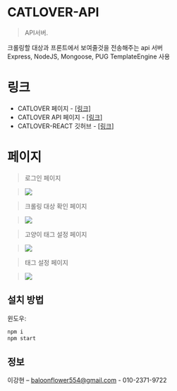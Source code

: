 # CATLOVER-API

> API서버.

크롤링할 대상과 프론트에서 보여줄것을 전송해주는 api 서버<br>
Express, NodeJS, Mongoose, PUG TemplateEngine 사용

# 링크

-   CATLOVER 페이지 - [[링크]](http://www.catloverlife.com/)
-   CATLOVER API 페이지 - [[링크]](http://3.220.98.25:8383/ui)
-   CATLOVER-REACT 깃허브 - [[링크]](https://github.com/dorage/CATLOVER-react)

# 페이지

> 로그인 페이지

> ![](https://lovethereum-local.s3.ap-northeast-2.amazonaws.com/api-login.png)

> 크롤링 대상 확인 페이지

> ![](https://lovethereum-local.s3.ap-northeast-2.amazonaws.com/api-task.png)

> 고양이 태그 설정 페이지

> ![](https://lovethereum-local.s3.ap-northeast-2.amazonaws.com/api-girl.png)

> 태그 설정 페이지

> ![](https://lovethereum-local.s3.ap-northeast-2.amazonaws.com/api-task.png)

## 설치 방법

윈도우:

```sh
npm i
npm start
```

## 정보

이강현 – baloonflower554@gmail.com - 010-2371-9722

<!-- Markdown link & img dfn's -->

[npm-image]: https://img.shields.io/npm/v/datadog-metrics.svg?style=flat-square
[npm-url]: https://npmjs.org/package/datadog-metrics
[npm-downloads]: https://img.shields.io/npm/dm/datadog-metrics.svg?style=flat-square
[travis-image]: https://img.shields.io/travis/dbader/node-datadog-metrics/master.svg?style=flat-square
[travis-url]: https://travis-ci.org/dbader/node-datadog-metrics
[wiki]: https://github.com/yourname/yourproject/wiki

